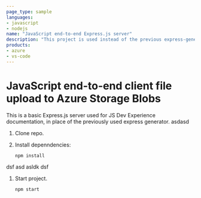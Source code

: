 ```yaml
---
page_type: sample
languages:
- javascript
- nodejs
name: "JavaScript end-to-end Express.js server"
description: "This project is used instead of the previous express-generator."
products:
- azure
- vs-code
---
```

  
  
# JavaScript end-to-end client file upload to Azure Storage Blobs

This is a basic Express.js server used for JS Dev Experience documentation, in place of the previously used express generator. 
asdasd
1. Clone repo.

1. Install depenndencies: 

    ```bash
    npm install
    ```
dsf asd asldk dsf 
1. Start project. 

    ```bash
    npm start
    ```
